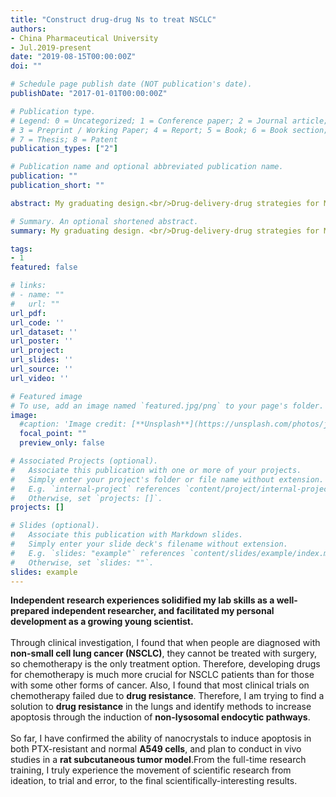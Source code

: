 ```yaml
---
title: "Construct drug-drug Ns to treat NSCLC"
authors:
- China Pharmaceutical University
- Jul.2019-present
date: "2019-08-15T00:00:00Z"
doi: ""

# Schedule page publish date (NOT publication's date).
publishDate: "2017-01-01T00:00:00Z"

# Publication type.
# Legend: 0 = Uncategorized; 1 = Conference paper; 2 = Journal article;
# 3 = Preprint / Working Paper; 4 = Report; 5 = Book; 6 = Book section;
# 7 = Thesis; 8 = Patent
publication_types: ["2"]

# Publication name and optional abbreviated publication name.
publication: ""
publication_short: ""

abstract: My graduating design.<br/>Drug-delivery-drug strategies for MDR reversal and enhanced apoptosis.

# Summary. An optional shortened abstract.
summary: My graduating design. <br/>Drug-delivery-drug strategies for MDR reversal and enhanced apoptosis.

tags:
- 1
featured: false

# links:
# - name: ""
#   url: ""
url_pdf:
url_code: ''
url_dataset: ''
url_poster: ''
url_project: 
url_slides: ''
url_source: ''
url_video: ''

# Featured image
# To use, add an image named `featured.jpg/png` to your page's folder. 
image:
  #caption: 'Image credit: [**Unsplash**](https://unsplash.com/photos/jdD8gXaTZsc)'
  focal_point: ""
  preview_only: false

# Associated Projects (optional).
#   Associate this publication with one or more of your projects.
#   Simply enter your project's folder or file name without extension.
#   E.g. `internal-project` references `content/project/internal-project/index.md`.
#   Otherwise, set `projects: []`.
projects: []

# Slides (optional).
#   Associate this publication with Markdown slides.
#   Simply enter your slide deck's filename without extension.
#   E.g. `slides: "example"` references `content/slides/example/index.md`.
#   Otherwise, set `slides: ""`.
slides: example
---
```

**Independent research experiences solidified my lab skills as a well-prepared independent researcher, and facilitated my personal development as a growing young scientist.**<br/><br/>
Through clinical investigation, I found that when people are diagnosed with **non-small cell lung cancer (NSCLC)**, they cannot be treated with surgery, so chemotherapy is the only treatment option. Therefore, developing drugs for chemotherapy is much more crucial for NSCLC patients than for those with some other forms of cancer. Also, I found that most clinical trials on chemotherapy failed due to **drug resistance**. Therefore, I am trying to find a solution to **drug resistance** in the lungs and identify methods to increase apoptosis through the induction of **non-lysosomal endocytic pathways**.<br/><br/>
So far, I have confirmed the ability of nanocrystals to induce apoptosis in both PTX-resistant and normal **A549 cells**, and plan to conduct in vivo studies in a **rat subcutaneous tumor model**.From the full-time research training, I truly experience the movement of scientific research from ideation, to trial and error, to the final scientifically-interesting results. 